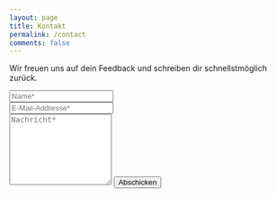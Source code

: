 ```yaml
---
layout: page
title: Kontakt
permalink: /contact
comments: false
---
```


<form action="https://formspree.io/{{site.email}}" method="POST">    
<p class="mb-4">Wir freuen uns auf dein Feedback und schreiben dir schnellstmöglich zurück.</p>
<div class="form-group row">
<div class="col-md-6">
<input class="form-control" type="text" name="name" placeholder="Name*" required>
</div>
<div class="col-md-6">
<input class="form-control" type="email" name="_replyto" placeholder="E-Mail-Addresse*" required>
</div>
</div>
<textarea rows="8" class="form-control mb-3" name="message" placeholder="Nachricht*" required></textarea>    
<input class="btn btn-dark" type="submit" value="Abschicken">
</form>